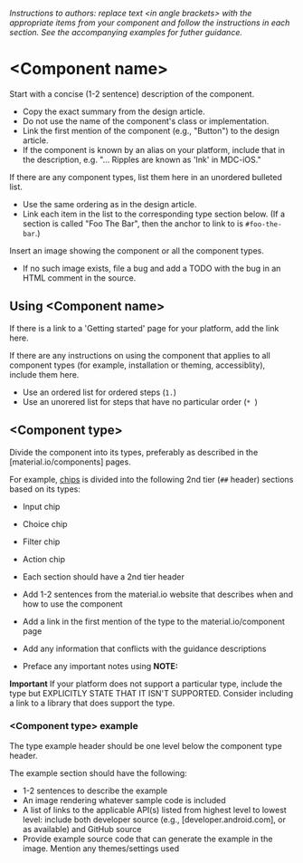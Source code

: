 _Instructions to authors: replace text \<in angle brackets\> with the appropriate items from your component and follow the instructions in each section. See the accompanying examples for futher guidance._

<!--  20191125 Todo:
* tables for attributes for each type
* (phase II) include anatomy section referencing the material.io/components
    * table referencing anatomy mapping to attributes (test this out per platform for naming that is consistent for all variants)
    * try to include a single image from design that diagrams attributes
* "Using <component>" should use the platform-specific language ("dependencies" vs "installs" for instance)
* Add in the style guide that we use &ndash; and not &mdash;
-->

# \<Component name\>

Start with a concise (1-2 sentence) description of the component.

* Copy the exact summary from the design article.
* Do not use the name of the component's class or implementation.
* Link the first mention of the component (e.g., "Button") to the design article.
* If the component is known by an alias on your platform, include that in the description, e.g. "... Ripples are known as 'Ink' in MDC-iOS."

If there are any component types, list them here in an unordered bulleted list.

* Use the same ordering as in the design article.
* Link each item in the list to the corresponding type section below. (If a section is called "Foo The Bar", then the anchor to link to is `#foo-the-bar`.)

Insert an image showing the component or all the component types.

* If no such image exists, file a bug and add a TODO with the bug in an HTML comment in the source.


## Using \<Component name\>

If there is a link to a 'Getting started' page for your platform, add the link here.

If there are any instructions on using the component that applies to all component types (for example, installation or theming, accessiblity), include them here.

* Use an ordered list for ordered steps (`1.`)
* Use an unorered list for steps that have no particular order (`* `)

<!-- What are the best ways to integrate component accessbility features into the template? -->

## \<Component type\>
Divide the component into its types, preferably as described in the [material.io/components] pages.


For example, [chips](https://material.io/components/chips/) is divided into the following 2nd tier (`##` header) sections based on its types:

* Input chip
* Choice chip
* Filter chip
* Action chip

* Each section should have a 2nd tier header
* Add 1-2 sentences from the material.io website that describes when and how to use the component
* Add a link in the first mention of the type to the material.io/component page
* Add any information that conflicts with the guidance descriptions
* Preface any important notes using **NOTE:**

**Important** If your platform does not support a particular type, include the type but EXPLICITLY STATE THAT IT ISN'T SUPPORTED. Consider including a link to a library that does support the type.


### \<Component type\> example

The type example header should be one level below the component type header.

The example section should have the following:
* 1-2 sentences to describe the example
* An image rendering whatever sample code is included
* A list of links to the applicable API(s) listed from highest level to lowest level: include both developer source (e.g., [developer.android.com], or as available) and GitHub source
* Provide example source code that can generate the example in the image. Mention any themes/settings used
